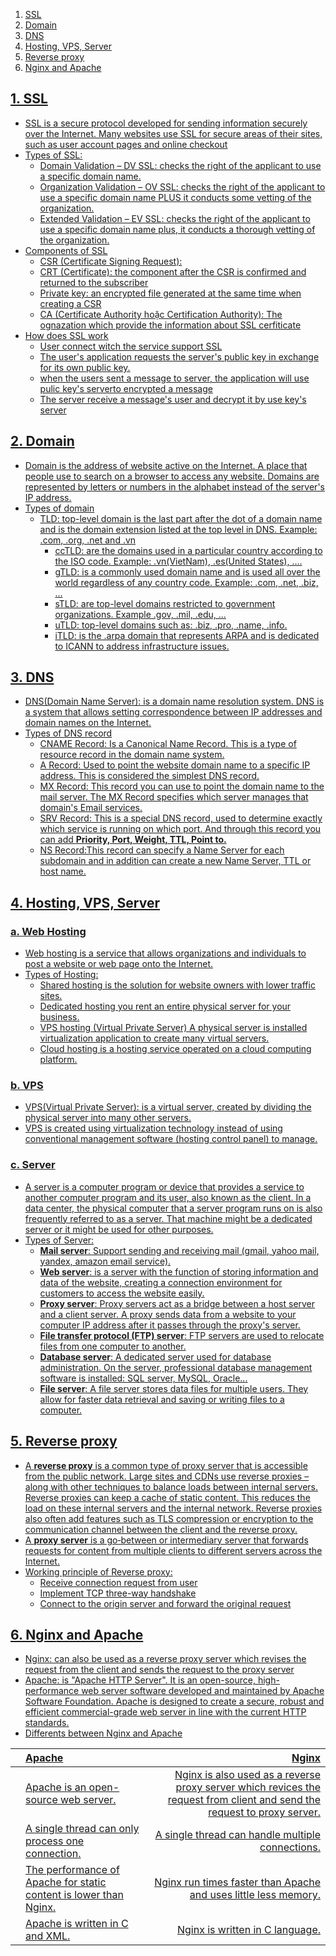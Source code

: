 
1. <a href='#1'> SSL
2. <a href='#2'> Domain
3. <a href='#3'> DNS
4. <a href='#4'> Hosting, VPS, Server
5. <a href='#5'> Reverse proxy
6. <a href='#6'> Nginx and Apache


<div id='1'></div>

## 1. SSL
* SSL is a secure protocol developed for sending information securely over the Internet. Many websites use SSL for secure areas of their sites, such as user account pages and online checkout
* Types of SSL:
  * Domain Validation – DV SSL: checks the right of the applicant to use a specific domain name.
  * Organization Validation – OV SSL: checks the right of the applicant to use a specific domain name PLUS it conducts some vetting of the organization.
  * Extended Validation – EV SSL: checks the right of the applicant to use a specific domain name plus, it conducts a thorough vetting of the organization.
* Components of SSL
  * CSR (Certificate Signing Request):
  * CRT (Certificate): the component after the CSR is confirmed and returned to the subscriber
  * Private key: an encrypted file generated at the same time when creating a CSR
  * CA (Certificate Authority hoặc Certification Authority): The ognazation which provide the information about SSL cerfiticate
* How does SSL work 
  * User connect witch the service support SSL
  * The user's application requests the server's public key in exchange for its own public key.
  * when the users sent a message to server, the application will use pulic key's serverto encrypted a message
  * The server receive a message's user and decrypt it by use key's server 
  
  
<div id='2'></div>

## 2. Domain
* Domain is the address of website active on the Internet. A place that people use to search on a browser to access any website. Domains are represented by letters or numbers in the alphabet instead of the server's IP address.
* Types of domain
  * TLD: top-level domain is the last part after the dot of a domain name and is the domain extension listed at the top level in DNS. Example: .com, .org, .net and .vn
    * ccTLD: are the domains used in a particular country according to the ISO code. Example: .vn(VietNam), .es(United States), ....
    * gTLD: is a commonly used domain name and is used all over the world regardless of any country code. Example: .com, .net, .biz, ...
    * sTLD: are top-level domains restricted to government organizations. Example .gov, .mil, .edu, ...
    * uTLD: top-level domains such as: .biz, .pro, .name, .info.
    * iTLD: is the .arpa domain that represents ARPA and is dedicated to ICANN to address infrastructure issues.

<div id='3'></div>

## 3. DNS
* DNS(Domain Name Server): is a domain name resolution system. DNS is a system that allows setting correspondence between IP addresses and domain names on the Internet.
* Types of DNS record 
  * CNAME Record: Is a Canonical Name Record. This is a type of resource record in the domain name system.
  * A Record: Used to point the website domain name to a specific IP address. This is considered the simplest DNS record.
  * MX Record: This record you can use to point the domain name to the mail server. The MX Record specifies which server manages that domain's Email services.
  * SRV Record: This is a special DNS record, used to determine exactly which service is running on which port. And through this record you can add **Priority, Port, Weight, TTL, Point to.**
  * NS Record:This record can specify a Name Server for each subdomain and in addition can create a new Name Server, TTL or host name.
  
<div id='4'></div>

## 4. Hosting, VPS, Server
### a. Web Hosting
* Web hosting is a service that allows organizations and individuals to post a website or web page onto the Internet.
* Types of Hosting:
  * Shared hosting is the solution for website owners with lower traffic sites.
  * Dedicated hosting you rent an entire physical server for your business.
  * VPS hosting (Virtual Private Server) A physical server is installed virtualization application to create many virtual servers.
  * Cloud hosting is a hosting service operated on a cloud computing platform. 

### b. VPS
* VPS(Virtual Private Server): is a virtual server, created by dividing the physical server into many other servers.
* VPS is created using virtualization technology instead of using conventional management software (hosting control panel) to manage. 

### c. Server
* A server is a computer program or device that provides a service to another computer program and its user, also known as the client. In a data center, the physical computer that a server program runs on is also frequently referred to as a server. That machine might be a dedicated server or it might be used for other purposes.
* Types of Server:
  * **Mail server**: Support sending and receiving mail (gmail, yahoo mail, yandex, amazon email service).
  * **Web server**: is a server with the function of storing information and data of the website, creating a connection environment for customers to access the website easily.
  * **Proxy server**: Proxy servers act as a bridge between a host server and a client server. A proxy sends data from a website to your computer IP address after it passes through the proxy's server.
  * **File transfer protocol (FTP) server**: FTP servers are used to relocate files from one computer to another.
  * **Database server**: A dedicated server used for database administration. On the server, professional database management software is installed: SQL server, MySQL, Oracle...
  * **File server**: A file server stores data files for multiple users. They allow for faster data retrieval and saving or writing files to a computer.

<div id='5'></div>

## 5. Reverse proxy
* A **reverse proxy** is a common type of proxy server that is accessible from the public network. Large sites and CDNs use reverse proxies – along with other techniques to balance loads between internal servers. Reverse proxies can keep a cache of static content. This reduces the load on these internal servers and the internal network. Reverse proxies also often add features such as TLS compression or encryption to the communication channel between the client and the reverse proxy.
* A **proxy server** is a go‑between or intermediary server that forwards requests for content from multiple clients to different servers across the Internet.
* Working principle of Reverse proxy:
  * Receive connection request from user
  * Implement TCP three-way handshake
  * Connect to the origin server and forward the original request

<div id='6'></div>

## 6. Nginx and Apache
* Nginx: can also be used as a reverse proxy server which revises the request from the client and sends the request to the proxy server
* Apache: is "Apache HTTP Server". It is an open-source, high-performance web server software developed and maintained by Apache Software Foundation. Apache is designed to create a secure, robust and efficient commercial-grade web server in line with the current HTTP standards.
* Differents between Nginx and Apache

| | **Apache** |**Nginx**|
|:---|:----------------|---:|
| |Apache is an open-source web server.|Nginx is also used as a reverse proxy server which revices the request from client and send the request to proxy server. |
| |A single thread can only process one connection.|A single thread can handle multiple connections.|
| |The performance of Apache for static content is lower than Nginx. |Nginx run times faster than Apache and uses little less memory. |
| |Apache is written in C and XML. |Nginx is written in C language. |


